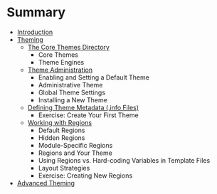 # Summary

* [Introduction](README.md)
* [Theming](basic/README.md)
   * [The Core Themes Directory](basic/core-themes.md)
       * Core Themes
       * Theme Engines
   * [Theme Administration](basic/theme-administration.md)
       * Enabling and Setting a Default Theme
       * Administrative Theme
       * Global Theme Settings
       * Installing a New Theme
   * [Defining Theme Metadata (.info Files)](basic/info.md)
       * Exercise: Create Your First Theme
   * [Working with Regions](basic/regions.md)
       * Default Regions
       * Hidden Regions
       * Module-Specific Regions
       * Regions and Your Theme
       * Using Regions vs. Hard-coding Variables in Template Files
       * Layout Strategies
       * Exercise: Creating New Regions
* [Advanced Theming](advanced/README.md)

